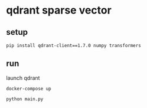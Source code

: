 # qdrant sparse vector

## setup

```shell
pip install qdrant-client==1.7.0 numpy transformers
```

## run

launch qdrant

```shell
docker-compose up
```

```shell
python main.py
```

